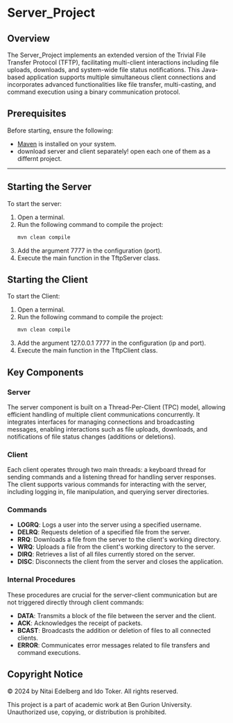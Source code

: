 # Server_Project

## Overview
The Server_Project implements an extended version of the Trivial File Transfer Protocol (TFTP), facilitating multi-client interactions including file uploads, downloads, and system-wide file status notifications. This Java-based application supports multiple simultaneous client connections and incorporates advanced functionalities like file transfer, multi-casting, and command execution using a binary communication protocol.

## Prerequisites

Before starting, ensure the following:
- [Maven](https://maven.apache.org/) is installed on your system.
- download server and client separately! open each one of them as a differnt project.

---

## Starting the Server

To start the server:  

1. Open a terminal.  
2. Run the following command to compile the project:  
   ```bash
   mvn clean compile
3. Add the argument 7777 in the configuration (port).
4. Execute the main function in the TftpServer class.

## Starting the Client

To start the Client:  

1. Open a terminal.  
2. Run the following command to compile the project:  
   ```bash
   mvn clean compile
3. Add the argument 127.0.0.1 7777 in the configuration (ip and port).
4. Execute the main function in the TftpClient class.

## Key Components

### Server
The server component is built on a Thread-Per-Client (TPC) model, allowing efficient handling of multiple client communications concurrently. It integrates interfaces for managing connections and broadcasting messages, enabling interactions such as file uploads, downloads, and notifications of file status changes (additions or deletions).

### Client
Each client operates through two main threads: a keyboard thread for sending commands and a listening thread for handling server responses. The client supports various commands for interacting with the server, including logging in, file manipulation, and querying server directories.

### Commands
- **LOGRQ**: Logs a user into the server using a specified username.
- **DELRQ**: Requests deletion of a specified file from the server.
- **RRQ**: Downloads a file from the server to the client's working directory.
- **WRQ**: Uploads a file from the client's working directory to the server.
- **DIRQ**: Retrieves a list of all files currently stored on the server.
- **DISC**: Disconnects the client from the server and closes the application.

### Internal Procedures
These procedures are crucial for the server-client communication but are not triggered directly through client commands:
- **DATA**: Transmits a block of the file between the server and the client.
- **ACK**: Acknowledges the receipt of packets.
- **BCAST**: Broadcasts the addition or deletion of files to all connected clients.
- **ERROR**: Communicates error messages related to file transfers and command executions.


## Copyright Notice
© 2024 by Nitai Edelberg and Ido Toker. All rights reserved.

This project is a part of academic work at Ben Gurion University. Unauthorized use, copying, or distribution is prohibited.
